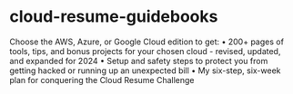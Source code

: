 # cloud-resume-guidebooks
Choose the AWS, Azure, or Google Cloud edition to get:  • 200+ pages of tools, tips, and bonus projects for your chosen cloud - revised, updated, and expanded for 2024  • Setup and safety steps to protect you from getting hacked or running up an unexpected bill  • My six-step, six-week plan for conquering the Cloud Resume Challenge
